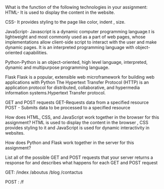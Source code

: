 What is the function of the following technologies in your assignment:
HTML- It is used to display the content in the website.

CSS- It provides styling to the page like color, indent , size.

JavaScript- Javascript is a dynamic computer programming language.t is lightweight and most commonly used as a part of web pages, whose implementations allow client-side script to interact with the user and make dynamic pages. It is an interpreted programming language with object-oriented capabilities.

Python-Python is an object-oriented, high level language, interpreted, dynamic and multipurpose programming language.


Flask
Flask is a popular, extensible web microframework for building web applications with Python
The Hypertext Transfer Protocol (HTTP) is an application protocol for distributed, collaborative, and hypermedia information systems.Hypertext Transfer protocol. 

GET and POST requests
 GET-Requests data from a specified resource
POST - Submits data to be processed to a specified resource

How does HTML, CSS, and JavaScript work together in the browser for this assignment?
HTML is used to display the content in the browser , CSS provides styling to it and JavaScript is used for dynamic interactivity in websites.

How does Python and Flask work together in the server for this assignment?



List all of the possible GET and POST requests that your server returns a response for and describes what happens for each GET and POST request

GET:
/index
/aboutus
/blog
/contactus


POST :
/f
